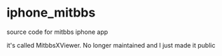 # iphone_mitbbs
source code for mitbbs iphone app


it's called MitbbsXViewer. No longer maintained and I just made it public
